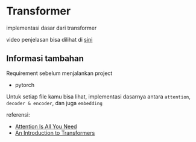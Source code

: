 # Transformer
implementasi dasar dari transformer

video penjelasan bisa dilihat di [sini](https://youtu.be/9gufhnFpMHI?si=7MoqJlUh0t05QzQn)

## Informasi tambahan

Requirement sebelum menjalankan project
- pytorch

Untuk setiap file kamu bisa lihat, implementasi dasarnya antara ``attention``, ``decoder & encoder``, dan juga ``embedding``

referensi:
 - [Attention Is All You Need](ttps://arxiv.org/abs/1706.03762)
 - [An Introduction to Transformers](https://arxiv.org/abs/2304.10557)
